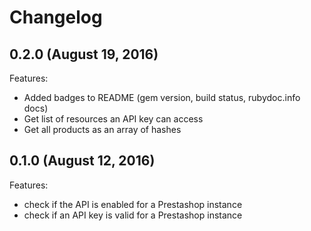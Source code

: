 # Changelog

## 0.2.0 (August 19, 2016)

Features: 

- Added badges to README (gem version, build status, rubydoc.info docs)
- Get list of resources an API key can access
- Get all products as an array of hashes

## 0.1.0 (August 12, 2016)

Features: 

- check if the API is enabled for a Prestashop instance
- check if an API key is valid for a Prestashop instance
